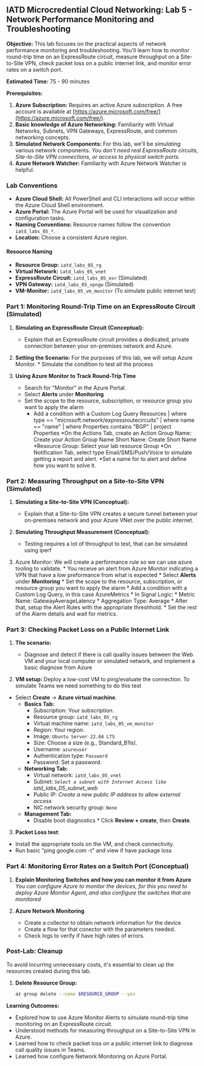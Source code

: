 ## IATD Microcredential Cloud Networking: Lab 5 - Network Performance Monitoring and Troubleshooting

**Objective:** This lab focuses on the practical aspects of network performance monitoring and troubleshooting. You'll learn how to monitor round-trip time on an ExpressRoute circuit, measure throughput on a Site-to-Site VPN, check packet loss on a public internet link, and monitor error rates on a switch port.

**Estimated Time:** 75 - 90 minutes

**Prerequisites:**

1.  **Azure Subscription:** Requires an active Azure subscription. A free account is available at [https://azure.microsoft.com/free/](https://azure.microsoft.com/free/).
2.  **Basic knowledge of Azure Networking:** Familiarity with Virtual Networks, Subnets, VPN Gateways, ExpressRoute, and common networking concepts.
3.  **Simulated Network Components:** For this lab, we'll be *simulating* various network components. *You don't need real ExpressRoute circuits, Site-to-Site VPN connections, or access to physical switch ports.*
4.  **Azure Network Watcher:** Familiarity with Azure Network Watcher is helpful.

### Lab Conventions

*   **Azure Cloud Shell:** All PowerShell and CLI interactions will occur within the Azure Cloud Shell environment.
*   **Azure Portal:** The Azure Portal will be used for visualization and configuration tasks.
*   **Naming Conventions:** Resource names follow the convention `iatd_labs_05_*`.
*   **Location:** Choose a consistent Azure region.

#### Resource Naming

*   **Resource Group:** `iatd_labs_05_rg`
*   **Virtual Network:** `iatd_labs_05_vnet`
*   **ExpressRoute Circuit:** `iatd_labs_05_exr` (Simulated)
*   **VPN Gateway:** `iatd_labs_05_vpngw` (Simulated)
*   **VM-Monitor:** `iatd_labs_05_vm_monitor` (To simulate public internet test)

### Part 1: Monitoring Round-Trip Time on an ExpressRoute Circuit (Simulated)

1.  **Simulating an ExpressRoute Circuit (Conceptual):**
    *   Explain that an ExpressRoute circuit provides a dedicated, private connection between your on-premises network and Azure.
2.  **Setting the Scenario:** For the purposes of this lab, we will setup Azure Monitor.
        *   Simulate the condition to test all the process

3.  **Using Azure Monitor to Track Round-Trip Time**
    * Search for "Monitor" in the Azure Portal.
    * Select **Alerts** under **Monitoring**
    * Set the scope to the resource, subscription, or resource group you want to apply the alarm
        * Add a condition with a Custom Log Query
                Resources
                | where type == "microsoft.network/expressroutecircuits"
                | where name == "name"
                | where Properties contains "BGP"
                | project Properties
        *On the Actions Tab, create an Action Group
                Name: Create your Action Group Name
                Short Name: Create Short Name
        *Resource Group: Select your lab resource Group
        *On Notification Tab, select type Email/SMS/Push/Voice to simulate getting a report and alert.
        *Set a name for to alert and define how you want to solve it.

### Part 2: Measuring Throughput on a Site-to-Site VPN (Simulated)

1.  **Simulating a Site-to-Site VPN (Conceptual):**
    *   Explain that a Site-to-Site VPN creates a secure tunnel between your on-premises network and your Azure VNet over the public internet.

2.  **Simulating Throughput Measurement (Conceptual):**
    *   Testing requires a lot of throughput to test, that can be simulated using iperf

3. Azure Monitor: We will create a performance rule so we can use azure tooling to validate.
        *   You receive an alert from Azure Monitor indicating a VPN that have a low preformance from what is expected
        * Select **Alerts** under **Monitoring**
        * Set the scope to the resource, subscription, or resource group you want to apply the alarm
            * Add a condition with a Custom Log Query, in this case AzureMetrics
                * In Signal Logic:
                    * Metric Name: GatewayAverageLatency
                    * Aggregation Type: Average
                * After that, setup the Alert Rules with the appropriate threshhold.
        * Set the rest of the Alarm details and wait for metrics.

### Part 3: Checking Packet Loss on a Public Internet Link

1.  **The scenario:**
    * Diagnose and detect if there is call quality issues between the Web VM and your local computer or simulated network, and implement a basic diagnose from Azure

2.   **VM setup:** Deploy a low-cost VM to ping/evaluate the connection. To simulate Teams we need something to do this test
   * Select **Create** -> **Azure virtual machine**.
        *   **Basics Tab:**
            *   Subscription: Your subscription.
            *   Resource group: `iatd_labs_05_rg`
            *   Virtual machine name: `iatd_labs_05_vm_monitor`
            *   Region: Your region.
            *   Image: `Ubuntu Server 22.04 LTS`
            *   Size: Choose a size (e.g., Standard_B1ls).
            *   Username: `azureuser`
            *   Authentication type: `Password`
            *   Password: Set a password.
        *   **Networking Tab:**
            *   Virtual network: `iatd_labs_05_vnet`
            *   Subnet:  *`Select a subnet with Internet Access like` iatd_labs_05_subnet_web*
            *   Public IP:  *Create a new public IP address to allow external access*
            *   NIC network security group: `None`
        *   **Management Tab:**
            *   Disable boot diagnostics
    *   Click **Review + create**, then **Create**.

3.  **Packet Loss test**:
   * Install the appropriate tools on the VM, and check connectivity.
   * Run basic "ping google.com -t" and view if have package loss

### Part 4: Monitoring Error Rates on a Switch Port (Conceptual)

1.  **Explain Monitoring Switches and how you can monitor it from Azure**
   *You can configure Azure to monitor the devices, for this you need to deploy Azure Monitor Agent, and also configure the switches that are monitored*

2.  **Azure Network Monitoring**
    * Create a collector to obtain network information for the device
    * Create a flow for that conector with the parameters needed.
    * Check logs to verify if have high rates of errors.

### Post-Lab: Cleanup

To avoid incurring unnecessary costs, it's essential to clean up the resources created during this lab.

1.  **Delete Resource Group:**

    ```bash
    az group delete --name $RESOURCE_GROUP --yes
    ```

**Learning Outcomes:**

*   Explored how to use Azure Monitor Alerts to simulate round-trip time monitoring on an ExpressRoute circuit.
*   Understood methods for measuring throughput on a Site-to-Site VPN in Azure.
*   Learned how to check packet loss on a public internet link to diagnose call quality issues in Teams.
*   Learned how configure Network Monitoring on Azure Portal.

